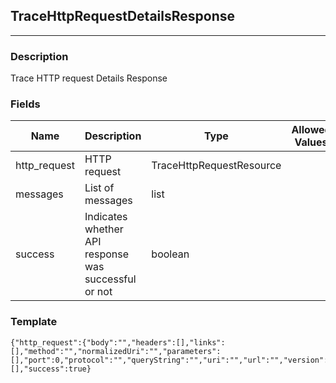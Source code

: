 ## TraceHttpRequestDetailsResponse
---
### Description
Trace HTTP request Details Response
### Fields
| Name | Description | Type | Allowed Values | Required |
| ---- | ----------- | ---- | -------------- | -------- |
| http_request | HTTP request | TraceHttpRequestResource |  | false |
| messages | List of messages | list |  | false |
| success | Indicates whether API response was successful or not | boolean |  | false |
### Template
```
{"http_request":{"body":"","headers":[],"links":[],"method":"","normalizedUri":"","parameters":[],"port":0,"protocol":"","queryString":"","uri":"","url":"","version":""},"messages":[],"success":true}
```

